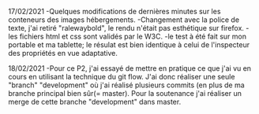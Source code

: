 17/02/2021
-Quelques modifications de dernières minutes sur les conteneurs des images hébergements.
-Changement avec la police de texte, j'ai retiré "ralewaybold", le rendu n'était pas 
 esthétique sur firefox.
-les fichiers html et css sont validés par le W3C.
-le test à été fait sur mon portable et ma tablette; le résulat est bien identique à celui 
 de l'inspecteur des propriétés en vue adaptative. 

18/02/2021
-Pour ce P2, j'ai essayé de mettre en pratique ce que j'ai vu en cours en utilisant la technique du git 
 flow. J'ai donc réaliser une seule "branch" "development" où j'ai réalisé plusieurs commits (en plus de 
 ma branche principal bien sûr(= master). Pour la soutenance j'ai réaliser un merge de cette branche "development" 
 dans master. 